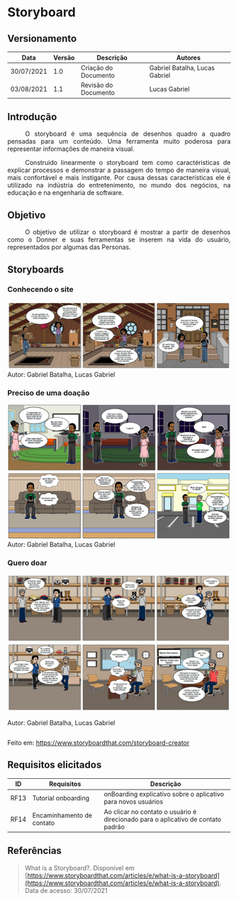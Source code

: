 # Storyboard

## Versionamento
| Data | Versão | Descrição | Autores |
| -------- | -------- | -------- | ---|
|   30/07/2021   |  1.0    |  Criação do Documento    | Gabriel Batalha, Lucas Gabriel
|   03/08/2021   |  1.1    |  Revisão do Documento    | Lucas Gabriel


## Introdução
<div style="text-indent: 40px; text-align: justify">
O storyboard é uma sequência de desenhos quadro a quadro pensadas para um conteúdo. Uma ferramenta muito poderosa para representar informações de maneira visual.

Construido linearmente o storyboard tem como caractéristicas de explicar processos e demonstrar a passagem do tempo de maneira visual, mais confortável e mais instigante. Por causa dessas características ele é utilizado na indústria do entretenimento, no mundo dos negócios, na educação e na engenharia de software.

</div>

## Objetivo

<div style="text-indent: 40px; text-align: justify">
O objetivo de utilizar o storyboard é  mostrar a partir de desenhos como o Donner e suas ferramentas se inserem na vida do usuário, representados por algumas das Personas.
</div>

## Storyboards

### Conhecendo o site

<div align="center">
  <img src="https://raw.githubusercontent.com/UnBArqDsw2021-1/2021.1_G5_ProjetoDonner/devel/donner-ghpages/assets/Storyboard1.jpg">
</div>
<div style="display: flex; flex-direction:row; justify-content:left;">
Autor: Gabriel Batalha, Lucas Gabriel
</div>

### Preciso de uma doação

<div align="center">
  <img src="https://raw.githubusercontent.com/UnBArqDsw2021-1/2021.1_G5_ProjetoDonner/devel/donner-ghpages/assets/Storyboard2_Parte1.png">
</div>

<div align="center">
  <img src="https://raw.githubusercontent.com/UnBArqDsw2021-1/2021.1_G5_ProjetoDonner/devel/donner-ghpages/assets/Storyboard2_Parte2.png
">
</div>
<div style="display: flex; flex-direction:row; justify-content:left;">
Autor: Gabriel Batalha, Lucas Gabriel
</div>

### Quero doar


<div align="center">
  <img src="https://raw.githubusercontent.com/UnBArqDsw2021-1/2021.1_G5_ProjetoDonner/devel/donner-ghpages/assets/Storyboard3_Parte1.jpg
">
</div>


<div align="center">
  <img src="https://raw.githubusercontent.com/UnBArqDsw2021-1/2021.1_G5_ProjetoDonner/devel/donner-ghpages/assets/Storyboard3_Parte2.jpg">
</div>
<div style="display: flex; flex-direction:row; justify-content:left;">

Autor: Gabriel Batalha, Lucas Gabriel

</div>

Feito em: https://www.storyboardthat.com/storyboard-creator

## Requisitos elicitados
|ID|Requisitos|Descrição|
|--|--|--|
|RF13|Tutorial onboarding |onBoarding explicativo sobre o aplicativo para novos usuários|
|RF14|Encaminhamento de contato|Ao clicar no contato o usuário é direcionado para o aplicativo de contato padrão|

## Referências
> What is a Storyboard?. Disponível em [https://www.storyboardthat.com/articles/e/what-is-a-storyboard](https://www.storyboardthat.com/articles/e/what-is-a-storyboard). Data de acesso: 30/07/2021